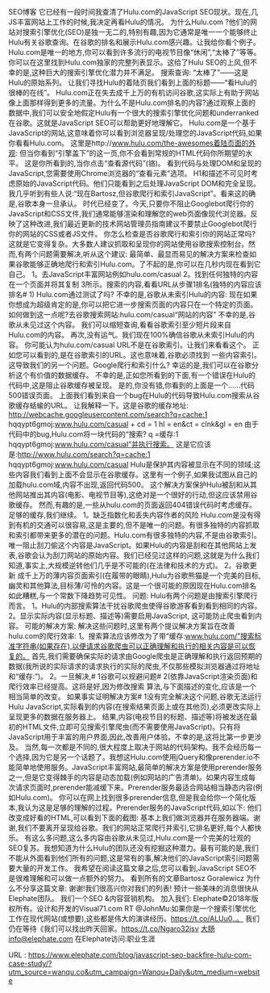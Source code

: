 SEO博客 
 它已经有一段时间我查清了Hulu.com的JavaScript SEO现状。现在,几JS丰富网站上工作的时候,我决定再看Hulu的情况。 
 为什么Hulu.com ?他们的网站对搜索引擎优化(SEO)是独一无二的,特别有趣,因为它通常是唯一一个能够终止Hulu有关谷歌查询。在谷歌的排名和展示Hulu.com感兴趣。让我给你看个例子。 
 Hulu.com是唯一的地方,你可以看到许多流行的电视节目像“休闲”,“太棒了”等等。你可以在这里找到Hulu.com独家的完整列表显示。这给了Hulu SEO的上风,但不幸的是,这种巨大的搜索引擎优化潜力并不满足。 
 搜索查询: 
 “太棒了”——这是Hulu的原始系列。 
 让我们寻找Hulu的着陆页我们看到上面的标题——“看Hulu的很棒的在线”。 
 Hulu.com正在失去成千上万的有机访问谷歌,这实际上有助于网站像上面那样得到更多的流量。为什么不是Hulu.com排名的内容?通过观察上面的数据中,我们可以安全地假定Hulu有一个很大的搜索引擎优化问题和underranked在谷歌。这就是JavaScript SEO可以帮助更好地理解它。 
 Hulu.com是一个基于JavaScript的网站,这意味着你可以看到浏览器呈现/处理您的JavaScript代码,如果你看看Hulu.com。 
 这里是http://www.hulu.com/the-awesomes着陆页面的外观: 
 但当你看到“引擎盖下”的这一页,你不会看到常规的HTML代码你所期望的水平。 
 这是你所看到的,当你点击“查看源代码”(铬)。 
 看到代码与处理DOM和呈现的JavaScript,您需要使用Chrome浏览器的“查看元素”选项。 
 H1和描述不可见时考虑原始的JavaScript代码。他们只能看到之后处理JavaScript DOM和完全呈现。 
 我几乎听到有些人说:“现在Bartosz,但谷歌爬行和索引JavaScript”。看来这的确是,谷歌本身一旦承认。 
 时代已经变了。今天,只要你不阻止Googlebot爬行你的JavaScript和CSS文件,我们通常能够渲染和理解您的web页面像现代浏览器。反映了这种改进,我们最近更新的技术网站管理员指南建议不要禁止Googlebot爬行你的网站的CSS或者JS文件。 
 你怎么检查是否谷歌爬行和索引你的网站正常吗?这就是它变得复杂。大多数人建议抓取和呈现你的网站使用谷歌搜索控制台。然而,有两个问题需要解决,听从这个建议: 
 最简单、最显而易见的解决方案来检查如果谷歌能够正确地爬行和索引Hulu.com。了不起的是,你可以在几秒内现在看到它自己。 
 1。去JavaScript丰富网站例如hulu.com/casual 
 2。找到任何独特的内容在一个页面并将其复制 
 3所示。搜索的内容,看看URL从步骤1排名(独特的内容应该排名# 1) 
 Hulu.com通过测试了吗? 
 不幸的是,谷歌从未索引Hulu的内容: 
 现在如果你想成为超级肯定的是,你可以把它进一步搜索页面的内容只在一个特定的页面。 
 如何做到这一点呢?去谷歌搜索网站:hulu.com/casual“网站的内容” 
 不幸的是,谷歌从未见过这个内容。 
 我们可以缩短查询,看看谷歌索引至少短片段来自Hulu.com的内容。 
 再次,没有运气。我们现在100%确信谷歌从未索引Hulu的内容。 
 你可能认为hulu.com/casual URL不是在谷歌索引。让我们来看看这个。 
 正如您可以看到的,是在谷歌索引的URL。这也意味着,谷歌必须找到 
 一些内容索引。 
 这导致我们的另一个问题。Google爬行和索引什么? 
 幸运的是,我们可以在谷歌分析这个有价值的数据缓存。 
 不幸的是,正如您所看到的下面,有一个错误在Hulu的代码中,这是阻止谷歌缓存被呈现。 
 是的,你没有错,你看到的上面是一个……代码500错误页面。 
 上面我们看到来自一个bug在Hulu的代码导致Hulu.com搜索从谷歌缓存蛞蝓的URL。 
 让我解释一下。这是谷歌的缓存地址: 
 http://webcache.googleusercontent.com/search?q=cache:1 hqqypt6gmoj:www.hulu.com/casual + cd = 1 hl = en&ct = clnk&gl = en 
 由于代码中的bug,Hulu.com将一块代码的“搜索? q =缓存:1 hqqypt6gmoj:www.hulu.com/casual”并执行搜索。 
 这是它应该是:http://www.hulu.com/search?q=cache:1 hqqypt6gmoj:www.hulu.com/casual 
 Hulu是保护其内容被显示在不同的领域;这些内容我们看到上面不会显示在谷歌缓存。这里有一个例子,如果我试图从自己的加载hulu.com域,内容不出现,返回代码500。 
 这个解决方案保护Hulu被刮和从其他网站推出其内容(电影、电视节目等),这绝对是一个很好的行动,但这应该禁用谷歌缓存。 
 然而,有趣的是,一些从hulu.com的页面返回404错误代码时考虑缓存。 
 足够的缓存,我们继续。 
 1。缺乏指数化和丢失内容作者的风险 
 Hulu.com是没有得到有机的交通可以很容易,这是主要的,但不是唯一的问题。有很多独特的内容抓取和索引都带来更多的潜在的问题。Hulu.com有很多独特的内容,不是由谷歌索引。唯一阻止刮刀偷这个内容是JavaScript。如果Hulu的内容是刮和在其他网站上发表,谷歌会认为刮刀网站的原始内容。我们已经见过这样的问题,这就是为什么我们知道,事实上,大规模逆转他们几乎是不可能的(在法律和技术的方式)。 
 2。谷歌更新 
 成千上万的薄内容页面索引(在履带的眼睛),Hulu为谷歌熊猫是一个完美的目标,幽灵和其他算法,目标薄/可怜的内容。这是一个很可能的原因现在Hulu.com排名如此糟糕,与一个常数下降趋势可见性。 
 问题: 
 Hulu有两个问题是由搜索引擎爬行而言。 
 1。Hulu的内部搜索算法干扰谷歌爬虫使得谷歌游客看到看到相同的内容。 
 2。显示实际内容(显示标题、描述等)需要启用JavaScript, 
 这可能防止爬虫看到内容。 
 可能的解决方案: 
 解决这些问题时,这里有两个提议解决方案旨在改善hulu.com的爬行效率: 
 1。搜索算法应该修改为了带“缓存:www.hulu.com/”搜索标准字符串(如果存在),以便请求谷歌爬虫可以正确理解和执行的相关内容是可以恢复的。 
 首先,我们需要确保实际的请求由Google爬虫是正确理解和执行返回预期的数据(我所说的实际请求的请求执行的实际的爬虫,不仅那些模拟浏览器通过将地址和“缓存:”)。 
 2。一旦解决,# 1谷歌可以规避问题# 2(依靠JavaScript渲染页面)和爬行效率已经提高。这将是好,因为修改搜索 
 算法,与下面描述的变化,应该是一个相当简单的改变。 
 如果事实证明解决方案# 1没有完全解决这个问题,谷歌无法运行Hulu JavaScript,实际看到的内容(在搜索结果页面上或在其他页),必须更改实际上呈现更多的数据在服务器上。 
 结果,内容(电视节目的标题、描述等)将被发送在最初的HTML文件,立即可见搜索引擎爬虫(而不需要使用JavaScript)。只有将JavaScript用于丰富的用户界面,因此,改善用户体验。不幸的是,这将比第一步更涉及。 
 当然,每一次都是不同的,很大程度上取决于网站的代码架构。我不会经历每一个选择,因为它是另一个话题了。我想这Hulu.com使用jQuery和像prerender.io不能简单地使用服务。JavaScript丰富网站,最简单的解决方案是使用prerender服务之一,但是它变得棘手的内容是动态加载(例如网站的广告清单)。如果内容生成每次请求页面时,prerender能减缓下来。Prerender服务最适合网站相当静态内容(例如Hulu.com)。 
 你可以在网上找到很多prerender信息,但是我会给你一个简化版本,我认为这是足够的理解的过程。Prerender服务的JavaScript代码,如以下: 
 他们改变成好看的HTML,可以看到下面的截图: 
 基本上我们做浏览器并在服务器端。谢谢,我们不要离开呈现给谷歌。我们的网站正常爬行并索引,它排名更好,每个人都快乐。 
 有这么多问题,这么多内容由谷歌从未见过,Hulu.com是一个完美的壮观的SEO复苏。我想知道为什么Hulu的团队还没有挖掘这种潜力。最有可能的是,我们不能从外面看到他们所有的问题,这是常有的事,解决他们的JavaScript索引问题需要大量的开发工作。 
 我希望在阅读这篇文章之后,您可以看到,JavaScript SEO不是很难理解和可以做一点额外的努力。 
 看到所有的文章Bartosz Goralewicz 
 为什么不分享这篇文章: 
 谢谢!我们很高兴你对我们的列表! 
 预计一些美味的消息很快从Elephate团队。 
 我们一个SEO &内容营销机构。 
 加入我们: 
 Elephate©2018年版权所有。设计和开发的Visual71.com 
 RT @JohnMu:如果你是一个搜索引擎优化工作在现代网站(或想要),这些都是伟大的演讲经历。https://t.co/ALUu0..。 
 我们仍在等待《我们可以找出昨天回家。https://t.co/Ngaro32jsv 
 大肠info@elephate.com 
 在Elephate访问:职业生涯 
  
   
  URL : https://www.elephate.com/blog/javascript-seo-backfire-hulu-com-case-study/?utm_source=wanqu.co&utm_campaign=Wanqu+Daily&utm_medium=website